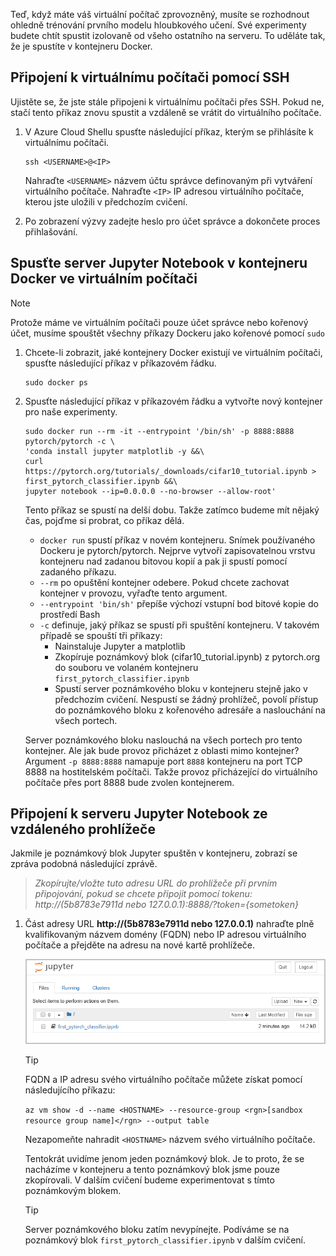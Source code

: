 Teď, když máte váš virtuální počítač zprovozněný, musíte se rozhodnout ohledně trénování prvního modelu hloubkového učení. Své experimenty budete chtít spustit izolovaně od všeho ostatního na serveru. To uděláte tak, že je spustíte v kontejneru Docker.

## <a name="connect-to-the-vm-with-ssh"></a>Připojení k virtuálnímu počítači pomocí SSH

Ujistěte se, že jste stále připojeni k virtuálnímu počítači přes SSH. Pokud ne, stačí tento příkaz znovu spustit a vzdáleně se vrátit do virtuálního počítače.

1. V Azure Cloud Shellu spusťte následující příkaz, kterým se přihlásíte k virtuálnímu počítači.

    ```azurecli 
    ssh <USERNAME>@<IP>
    ``` 
    
    Nahraďte `<USERNAME>` názvem účtu správce definovaným při vytváření virtuálního počítače. Nahraďte `<IP>` IP adresou virtuálního počítače, kterou jste uložili v předchozím cvičení.  

1. Po zobrazení výzvy zadejte heslo pro účet správce a dokončete proces přihlašování.

## <a name="run-a-jupyter-notebook-server-in-a-docker-container-in-the-vm"></a>Spusťte server Jupyter Notebook v kontejneru Docker ve virtuálním počítači

> [!NOTE]
> Protože máme ve virtuálním počítači pouze účet správce nebo kořenový účet, musíme spouštět všechny příkazy Dockeru jako kořenové pomocí `sudo`

1. Chcete-li zobrazit, jaké kontejnery Docker existují ve virtuálním počítači, spusťte následující příkaz v příkazovém řádku.

    ```azurecli 
    sudo docker ps
    ```

1. Spusťte následující příkaz v příkazovém řádku a vytvořte nový kontejner pro naše experimenty.

    ```azurecli 
    sudo docker run --rm -it --entrypoint '/bin/sh' -p 8888:8888 pytorch/pytorch -c \
    'conda install jupyter matplotlib -y &&\
    curl https://pytorch.org/tutorials/_downloads/cifar10_tutorial.ipynb > first_pytorch_classifier.ipynb &&\
    jupyter notebook --ip=0.0.0.0 --no-browser --allow-root'
    ``` 

    Tento příkaz se spustí na delší dobu. Takže zatímco budeme mít nějaký čas, pojďme si probrat, co příkaz dělá. 
    - `docker run` spustí příkaz v novém kontejneru. Snímek používaného Dockeru je pytorch/pytorch. Nejprve vytvoří zapisovatelnou vrstvu kontejneru nad zadanou bitovou kopií a pak ji spustí pomocí zadaného příkazu.
    - `--rm` po opuštění kontejner odebere. Pokud chcete zachovat kontejner v provozu, vyřaďte tento argument. 
    - `--entrypoint 'bin/sh'` přepíše výchozí vstupní bod bitové kopie do prostředí Bash
    - `-c` definuje, jaký příkaz se spustí při spuštění kontejneru. V takovém případě se spouští tři příkazy:
        - Nainstaluje Jupyter a matplotlib
        - Zkopíruje poznámkový blok (cifar10_tutorial.ipynb) z pytorch.org do souboru ve volaném kontejneru `first_pytorch_classifier.ipynb`
        - Spustí server poznámkového bloku v kontejneru stejně jako v předchozím cvičení.  Nespustí se žádný prohlížeč, povolí přístup do poznámkového bloku z kořenového adresáře a naslouchání na všech portech. 
    
    Server poznámkového bloku naslouchá na všech portech pro tento kontejner. Ale jak bude provoz přicházet z oblasti mimo kontejner? Argument `-p 8888:8888` namapuje port `8888` kontejneru na port TCP 8888 na hostitelském počítači. Takže provoz přicházející do virtuálního počítače přes port 8888 bude zvolen kontejnerem. 

## <a name="connect-to-the-jupyter-notebook-server-from-a-remote-browser"></a>Připojení k serveru Jupyter Notebook ze vzdáleného prohlížeče 

Jakmile je poznámkový blok Jupyter spuštěn v kontejneru, zobrazí se zpráva podobná následující zprávě. 

> *Zkopírujte/vložte tuto adresu URL do prohlížeče při prvním připojování, pokud se chcete připojit pomocí tokenu: http://(5b8783e7911d nebo 127.0.0.1):8888/?token={sometoken}*

1. Část adresy URL **http://(5b8783e7911d nebo 127.0.0.1)** nahraďte plně kvalifikovaným názvem domény (FQDN) nebo IP adresou virtuálního počítače a přejděte na adresu na nové kartě prohlížeče.

    ![Snímek obrazovky s řídicím panelem serveru Jupyter Notebooks ](../media/notebook-in-docker.png)

    > [!TIP]
    > FQDN a IP adresu svého virtuálního počítače můžete získat pomocí následujícího příkazu:
    > 
    > `az vm show -d --name <HOSTNAME> --resource-group <rgn>[sandbox resource group name]</rgn> --output table`
    >
    > Nezapomeňte nahradit `<HOSTNAME>` názvem svého virtuálního počítače. 
    
    Tentokrát uvidíme jenom jeden poznámkový blok. Je to proto, že se nacházíme v kontejneru a tento poznámkový blok jsme pouze zkopírovali. V dalším cvičení budeme experimentovat s tímto poznámkovým blokem. 
    
    > [!TIP]
    > Server poznámkového bloku zatím nevypínejte. Podíváme se na poznámkový blok `first_pytorch_classifier.ipynb` v dalším cvičení.